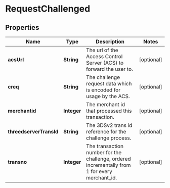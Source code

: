 

# RequestChallenged

## Properties

Name | Type | Description | Notes
------------ | ------------- | ------------- | -------------
**acsUrl** | **String** | The url of the Access Control Server (ACS) to forward the user to.  |  [optional]
**creq** | **String** | The challenge request data which is encoded for usage by the ACS. |  [optional]
**merchantid** | **Integer** | The merchant id that processed this transaction. |  [optional]
**threedserverTransId** | **String** | The 3DSv2 trans id reference for the challenge process. |  [optional]
**transno** | **Integer** | The transaction number for the challenge, ordered incrementally from 1 for every merchant_id.  |  [optional]



